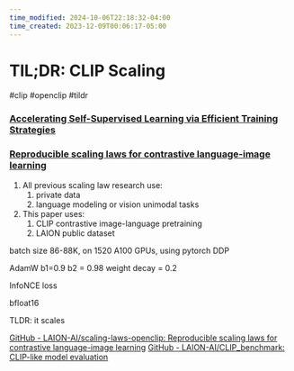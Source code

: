 ```yaml
---
time_modified: 2024-10-06T22:18:32-04:00
time_created: 2023-12-09T00:06:17-05:00
---
```


# TIL;DR: CLIP Scaling

#clip #openclip #tildr

### [Accelerating Self-Supervised Learning via Efficient Training Strategies](https://arxiv.org/abs/2212.05611)


### [Reproducible scaling laws for contrastive language-image learning](https://arxiv.org/abs/2212.07143)

1. All previous scaling law research use:
	1. private data
	2. language modeling or vision unimodal tasks
2. This paper uses:
	1. CLIP contrastive image-language pretraining
	2. LAION public dataset

batch size 86-88K, on 1520 A100 GPUs, using pytorch DDP

AdamW b1=0.9 b2 = 0.98 weight decay = 0.2

InfoNCE loss

bfloat16

TLDR: it scales

[GitHub - LAION-AI/scaling-laws-openclip: Reproducible scaling laws for contrastive language-image learning](https://github.com/LAION-AI/scaling-laws-openclip)
[GitHub - LAION-AI/CLIP_benchmark: CLIP-like model evaluation](https://github.com/LAION-AI/CLIP_benchmark)